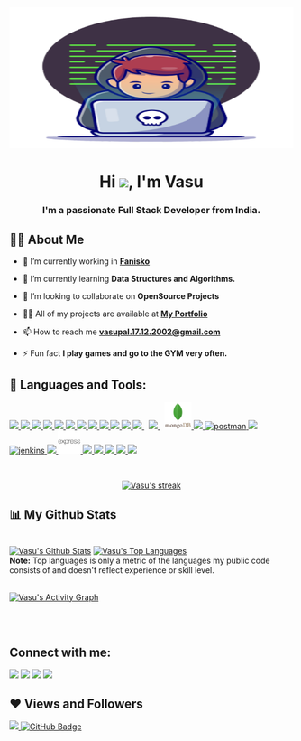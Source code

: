 <a href="#"><img width="100%" src="https://github.com/Vasu1712/Vasu1712/blob/22797c86c0213f0f425bf224f8ceea59d6c09a52/avatar.svg" height="250px"/></a>

<h1 align="center">Hi <img src="https://raw.githubusercontent.com/MartinHeinz/MartinHeinz/master/wave.gif" width="3px">, I'm Vasu</h1>
<h3 align="center">I'm a passionate Full Stack Developer from India.</h3>


## 🙋‍♂️ About Me

- 🔭 I’m currently working in **[Fanisko](link)**

- 🌱 I’m currently learning **Data Structures and Algorithms.**

- 👯 I’m looking to collaborate on **OpenSource Projects**

- 👨‍💻 All of my projects are available at **[My Portfolio](nextjs-portfolio)**

- 📫 How to reach me **vasupal.17.12.2002@gmail.com**

- ⚡ Fun fact **I play games and go to the GYM very often.**

## 🚀 Languages and Tools:

<p align="left"> 
    <a href="https://www.cpp.com" target="_blank"> <img src="https://raw.githubusercontent.com/isocpp/logos/master/cpp_logo.png" height="50px"/> </a>
    <a href="https://www.c.com" target="_blank"> <img src="https://upload.wikimedia.org/wikipedia/commons/1/19/C_Logo.png" height="50px"/> </a>
    <a href="https://reactnative.dev/" target="_blank"> <img src="https://img.icons8.com/color/48/000000/react-native.png" height="50px"/> </a>
    <a href="https://reactjs.org/" target="_blank"> <img src="https://upload.wikimedia.org/wikipedia/commons/thumb/a/a7/React-icon.svg/1280px-React-icon.svg.png" height="50px"/> </a>
    <a href="https://www.w3.org/html/" target="_blank"> <img src="https://img.icons8.com/color/48/000000/html-5.png"/> </a> 
    <a href="https://www.electronjs.org/" target="_blank"> <img src="https://upload.wikimedia.org/wikipedia/commons/thumb/9/91/Electron_Software_Framework_Logo.svg/1200px-Electron_Software_Framework_Logo.svg.png" height="50px"/> </a> 
    <a href="https://developer.mozilla.org/en-US/docs/Web/JavaScript" target="_blank"> <img src="https://img.icons8.com/color/48/000000/javascript.png"/> </a> 
    <a href="https://www.w3.org/html/" target="_blank"> <img src="https://img.icons8.com/color/48/000000/html-5.png"/> </a> 
    <a href="https://www.w3schools.com/css/" target="_blank"> <img src="https://img.icons8.com/color/48/000000/css3.png"/> </a> 
    <a href="https://getbootstrap.com" target="_blank"> <img src="https://img.icons8.com/color/48/000000/bootstrap.png"/> </a> 
    <a href="https://www.python.org" target="_blank"> <img src="https://img.icons8.com/color/48/000000/python.png"/> </a> 
    <a style="padding-right:8px;" href="https://nodejs.org" target="_blank"> <img src="https://img.icons8.com/color/48/000000/nodejs.png"/> </a> 
    <a style="padding-right:8px;" href="https://www.mysql.com/" target="_blank"> <img src="https://img.icons8.com/fluent/50/000000/mysql-logo.png"/> </a>
    <a href="https://www.mongodb.com/" target="_blank"> <img src="https://raw.githubusercontent.com/devicons/devicon/master/icons/mongodb/mongodb-original-wordmark.svg" alt="mongodb" width="48" height="48"/> </a> 
    <a href="https://firebase.google.com/" target="_blank"> <img src="https://img.icons8.com/color/48/000000/firebase.png"/> </a> 
    <a href="https://www.linux.org/" target="_blank"> <img src="https://upload.wikimedia.org/wikipedia/commons/thumb/3/35/Tux.svg/1200px-Tux.svg.png" alt="postman" width="45" height="45"/> </a>   
    <a href="https://git-scm.com/" target="_blank"> <img src="https://img.icons8.com/color/48/000000/git.png"/> </a> 
    <a href="https://www.jenkins.io" target="_blank"> <img src="https://www.vectorlogo.zone/logos/jenkins/jenkins-icon.svg" alt="jenkins" width="48" height="48"/> </a> 
    <a href="https://redux.js.org" target="_blank"> <img src="https://img.icons8.com/color/48/000000/redux.png"/> </a>
    <a href="https://expressjs.com" target="_blank"> <img src="https://raw.githubusercontent.com/devicons/devicon/master/icons/express/express-original-wordmark.svg" alt="express" width="40" height="40"/> </a>
    <a href="https://react-spring.io/" target="_blank"> <img src="https://react-spring.io/spring-icon.png" height="50px"/> </a>
    <a href="https://mui.com/" target="_blank"> <img src="https://mui.com/static/logo.png" height="50px"/> </a>
    <a href="https://www.adobe.com/" target="_blank"> <img src="https://upload.wikimedia.org/wikipedia/commons/thumb/a/af/Adobe_Photoshop_CC_icon.svg/1200px-Adobe_Photoshop_CC_icon.svg.png" height="50px"/> </a>
    <a href="https://www.adobe.com/" target="_blank"> <img src="https://seeklogo.com/images/A/adobe-illustrator-logo-775FAF240B-seeklogo.com.png" height="50px"/> </a>
    <a href="https://cloud.google.com/" target="_blank"> <img src="https://cloud.google.com/_static/cloud/images/social-icon-google-cloud-1200-630.png" height="50px"/> </a>

    
</p>

<!-- [![React Badge](https://img.shields.io/badge/-React-61DBFB?style=for-the-badge&labelColor=black&logo=react&logoColor=61DBFB)](#)  [![Javascript Badge](https://img.shields.io/badge/-Javascript-F0DB4F?style=for-the-badge&labelColor=black&logo=javascript&logoColor=F0DB4F)](#) [![Typescript Badge](https://img.shields.io/badge/-Typescript-007acc?style=for-the-badge&labelColor=black&logo=typescript&logoColor=007acc)](#) [![Nodejs Badge](https://img.shields.io/badge/-Nodejs-3C873A?style=for-the-badge&labelColor=black&logo=node.js&logoColor=3C873A)](#) [![GraphQL Badge](https://img.shields.io/badge/-GraphQl-e535ab?style=for-the-badge&labelColor=black&logo=node.js&logoColor=e535ab)](#) -->
<br/>

<p align="center">
    <a href="https://github.com/Vasu1712/github-readme-streak-stats">
        <img title="🔥 Get streak stats for your profile at git.io/streak-stats" alt="Vasu's streak" src="https://github-readme-streak-stats.herokuapp.com/?user=Vasu1712&theme=black-ice&hide_border=true&stroke=0000&background=060A0CD0"/>
    </a>
</p>

## 📊 My Github Stats

  <br/>
    <a href="https://github.com/Vasu1712/github-readme-stats"><img alt="Vasu's Github Stats" src="https://github-readme-stats.vercel.app/api?username=Vasu1712&show_icons=true&count_private=true&theme=react&hide_border=true&bg_color=0D1117" /></a>
  <a href="https://github.com/Vasu1712/github-readme-stats"><img alt="Vasu's Top Languages" src="https://github-readme-stats.vercel.app/api/top-langs/?username=Vasu1712&langs_count=8&count_private=true&layout=compact&theme=react&hide_border=true&bg_color=0D1117" /></a>
  <br/>
  <b>Note:</b> Top languages is only a metric of the languages my public code consists of and doesn't reflect experience or skill level.


<br/>
<br/>

<a href="https://github.com/Vasu1712/github-readme-activity-graph"><img alt="Vasu's Activity Graph" src="https://activity-graph.herokuapp.com/graph?username=Vasu1712&bg_color=0D1117&color=5BCDEC&line=5BCDEC&point=FFFFFF&hide_border=true" /></a>

<br/>
<br/>

## Connect with me:
<p align="left">

<a href = "https://www.linkedin.com/in/vasu-pal-300448203//"><img src="https://img.icons8.com/fluent/48/000000/linkedin.png"/></a>
<a href = "https://twitter.com/VasuPal17"><img src="https://img.icons8.com/fluent/48/000000/twitter.png"/></a>
<a href = "https://www.instagram.com/imvasupal.17/"><img src="https://img.icons8.com/fluent/48/000000/instagram-new.png"/></a>
<a href = "https://www.youtube.com/channel/UC-NXT1lYAOPa3lrgWXqvuHA"><img src="https://img.icons8.com/color/48/000000/youtube-play.png"/></a>

</p>

## ❤ Views and Followers
<a href="https://github.com/Meghna-DAS/github-profile-views-counter">
    <img src="https://komarev.com/ghpvc/?username=Vasu1712">
</a>
<a href="https://github.com/Vasu1712?tab=followers"><img src="https://img.shields.io/github/followers/Vasu1712?label=Followers&style=social" alt="GitHub Badge"></a>
